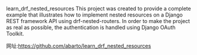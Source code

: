 learn_drf_nested_resources
This project was created to provide a complete example
 that illustrates how to implement nested resources on a
 Django REST framework API using drf-nested-routers.
 In order to make the project as real as possible,
 the authentication is handled using Django OAuth Toolkit.


 网址:https://github.com/abarto/learn_drf_nested_resources
